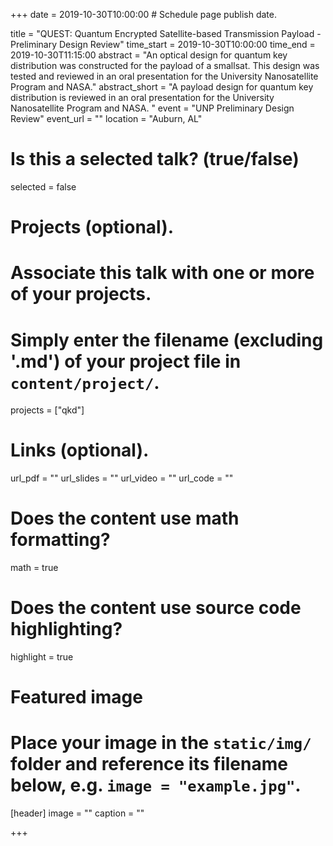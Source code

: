 +++
date = 2019-10-30T10:00:00  # Schedule page publish date.

title = "QUEST: Quantum Encrypted Satellite-based Transmission Payload - Preliminary Design Review"
time_start = 2019-10-30T10:00:00
time_end = 2019-10-30T11:15:00
abstract = "An optical design for quantum key distribution was constructed for the payload of a smallsat. This design was tested and reviewed in an oral presentation for the University Nanosatellite Program and NASA." 
abstract_short = "A payload design for quantum key distribution is reviewed in an oral presentation for the University Nanosatellite Program and NASA. "
event = "UNP Preliminary Design Review"
event_url = ""
location = "Auburn, AL"

# Is this a selected talk? (true/false)
selected = false

# Projects (optional).
#   Associate this talk with one or more of your projects.
#   Simply enter the filename (excluding '.md') of your project file in `content/project/`.
projects = ["qkd"]

# Links (optional).
url_pdf = ""
url_slides = ""
url_video = ""
url_code = ""

# Does the content use math formatting?
math = true

# Does the content use source code highlighting?
highlight = true

# Featured image
# Place your image in the `static/img/` folder and reference its filename below, e.g. `image = "example.jpg"`.
[header]
image = ""
caption = ""

+++


